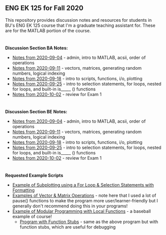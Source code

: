 ## ENG EK 125 for Fall 2020  
This repository provides discussion notes and resources for students in BU's ENG EK 125 course that I'm a graduate teaching assistant for. These are for the MATLAB portion of the course.

#
**Discussion Section BA Notes:**
- [Notes from 2020-09-04](https://github.com/leahgaeta/MATLAB-References/raw/master/Fall20Material/BA%20Discussion%201.pdf) - admin, intro to MATLAB, acsii, order of operations
- [Notes from 2020-09-11](https://github.com/leahgaeta/MATLAB-References/raw/master/Fall20Material/BA%20Discussion%202.pdf) - vectors, matrices, generating random numbers, logical indexing
- [Notes from 2020-09-18](https://github.com/leahgaeta/MATLAB-References/raw/master/Fall20Material/BA%20Discussion%203.pdf) - intro to scripts, functions, i/o, plotting
- [Notes from 2020-09-25](https://github.com/leahgaeta/MATLAB-References/raw/master/Fall20Material/BA%20Discussion%204.pdf) - intro to selection statements, for loops, nested for loops, and built-in is_____ () functions
- [Notes from 2020-10-02](https://github.com/leahgaeta/MATLAB-References/raw/master/Fall20Material/BA%20Discussion%205.pdf) - review for Exam 1

#
**Discussion Section BE Notes:**
- [Notes from 2020-09-04](https://github.com/leahgaeta/MATLAB-References/raw/master/Fall20Material/BE%20Discussion%201.pdf) - admin, intro to MATLAB, acsii, order of operations
- [Notes from 2020-09-11](https://github.com/leahgaeta/MATLAB-References/raw/master/Fall20Material/BE%20Discussion%202.pdf) - vectors, matrices, generating random numbers, logical indexing
- [Notes from 2020-09-18](https://github.com/leahgaeta/MATLAB-References/raw/master/Fall20Material/BE%20Discussion%203.pdf) - intro to scripts, functions, i/o, plotting
- [Notes from 2020-09-25](https://github.com/leahgaeta/MATLAB-References/raw/master/Fall20Material/BE%20Discussion%204.pdf) - intro to selection statements, for loops, nested for loops, and built-in is_____ () functions
- [Notes from 2020-10-02](https://github.com/leahgaeta/MATLAB-References/raw/master/Fall20Material/BE%20Discussion%205.pdf) - review for Exam 1

#
**Requested Example Scripts**
- [Example of Subplotting using a For Loop & Selection Statements with Formatting](https://raw.githubusercontent.com/leahgaeta/MATLAB-References/master/Fall20Material/subplot_example.m)
- [Examples of Vector & Matrix Operations](https://raw.githubusercontent.com/leahgaeta/MATLAB-References/master/Fall20Material/Intro_array_operations.m) - note here that I used a lot of pause() functions to make the program more user/learner-friendly but I generally don't recommend doing this in your programs!
- [Example of Modular Programming with Local Functions](https://raw.githubusercontent.com/leahgaeta/MATLAB-References/master/ex_mod_prog_baseball.m) - a baseball example of course!
  - [Program with Function Stubs](https://raw.githubusercontent.com/leahgaeta/MATLAB-References/master/prog_with_stubs.m) - same as the above program but with function stubs, which are useful for debugging
